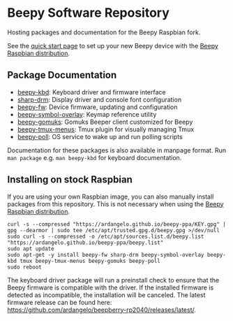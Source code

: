# Beepy Software Repository

Hosting packages and documentation for the Beepy Raspbian fork.

See the [quick start page](docs/quick-start.html) to set up your new Beepy device with the [Beepy Raspbian distribution](https://github.com/ardangelo/beepy-gen/releases/).

## Package Documentation

* [beepy-kbd](docs/beepy-kbd.html): Keyboard driver and firmware interface
* [sharp-drm](docs/sharp-drm.html): Display driver and console font configuration
* [beepy-fw](docs/beepy-fw.html): Device firmware, updating and configuration
* [beepy-symbol-overlay](docs/beepy-symbol-overlay.html): Keymap reference utility
* [beepy-gomuks](docs/beepy-gomuks.html): Gomuks Beeper client customized for Beepy
* [beepy-tmux-menus](docs/beepy-tmux-menus.html): Tmux plugin for visually managing Tmux
* [beepy-poll](docs/beepy-poll.html): OS service to wake up and run polling scripts

Documentation for these packages is also available in manpage format. Run `man package` e.g. `man beepy-kbd` for keyboard documentation.

## Installing on stock Raspbian

If you are using your own Raspbian image, you can also manually install packages from this repository. This is not necessary when using the [Beepy Raspbian distribution](https://github.com/ardangelo/beepy-gen/releases/).

    curl -s --compressed "https://ardangelo.github.io/beepy-ppa/KEY.gpg" | gpg --dearmor | sudo tee /etc/apt/trusted.gpg.d/beepy.gpg >/dev/null
    sudo curl -s --compressed -o /etc/apt/sources.list.d/beepy.list "https://ardangelo.github.io/beepy-ppa/beepy.list"
    sudo apt update
    sudo apt-get -y install beepy-fw sharp-drm beepy-symbol-overlay beepy-kbd tmux beepy-tmux-menus beepy-gomuks beepy-poll
    sudo reboot

The keyboard driver package will run a preinstall check to ensure that the Beepy firmware is compatible with the driver. If the installed firmware is detected as incompatible, the installation will be canceled. The latest firmware release can be found here: <https://github.com/ardangelo/beepberry-rp2040/releases/latest/>.

